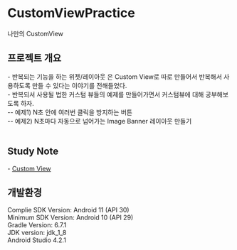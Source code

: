 # CustomViewPractice
나만의 CustomView 
<br>

<h2>프로젝트 개요</h2>
- 반복되는 기능을 하는 위젯/레이아웃 은 Custom View로 따로 만들어서 반복해서 사용하도록 만들 수 있다는 이야기를 전해들었다.<br>
- 반복되서 사용될 법한 커스텀 뷰들의 예제를 만들어가면서 커스텀뷰에 대해 공부해보도록 하자.<br>
-- 예제1) N초 안에 여러번 클릭을 방지하는 버튼<br>
-- 예제2) N초마다 자동으로 넘어가는 Image Banner 레이아웃 만들기<br>
<br>

<h2>Study Note</h2>
- <a href="https://blog.naver.com/ponson1017/222475344604"> Custom View </a><br>

<h2>개발환경</h2>
Complie SDK Version: Android 11 (API 30) <br>
Minimum SDK Version: Android 10 (API 29) <br>
Gradle Version: 6.7.1 <br>
JDK version: jdk_1_8 <br>
Android Studio 4.2.1 <br>
